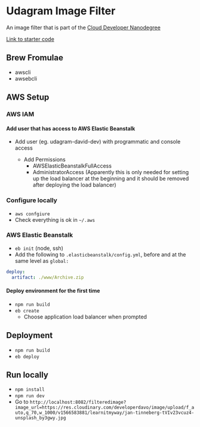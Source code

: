 # Udagram Image Filter

An image filter that is part of the [Cloud Developer Nanodegree](https://www.udacity.com/course/cloud-developer-nanodegree--nd9990)

[Link to starter code](https://github.com/udacity/cloud-developer/tree/master/course-02/project/image-filter-starter-code)

## Brew Fromulae

- awscli
- awsebcli

## AWS Setup

### AWS IAM

#### Add user that has access to AWS Elastic Beanstalk

- Add user (eg. udagram-david-dev) with programmatic and console access

  - Add Permissions
    - AWSElasticBeanstalkFullAccess
    - AdministratorAccess (Apparently this is only needed for setting up the load balancer at the beginning and it should be removed after deploying the load balancer)

### Configure locally

- `aws confgiure`
- Check everything is ok in `~/.aws`

### AWS Elastic Beanstalk

- `eb init` (node, ssh)
- Add the following to `.elasticbeanstalk/config.yml`, before and at the same level as `global:`

```yaml
deploy:
  artifact: ./www/Archive.zip
```

#### Deploy environment for the first time

- `npm run build`
- `eb create`
  - Choose application load balancer when prompted

## Deployment

- `npm run build`
- `eb deploy`

## Run locally

- `npm install`
- `npm run dev`
- Go to `http://localhost:8082/filteredimage?image_url=https://res.cloudinary.com/developerdavo/image/upload/f_auto,q_70,w_1000/v1566583881/learnitmyway/jan-tinneberg-tVIv23vcuz4-unsplash_by3gwy.jpg`
